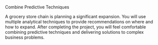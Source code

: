 Combine Predictive Techniques

A grocery store chain is planning a significant expansion. You will use multiple analytical techniques to provide recommendations on where and how to expand. After completing the project, you will feel comfortable combining predictive techniques and delivering solutions to complex business problems.
